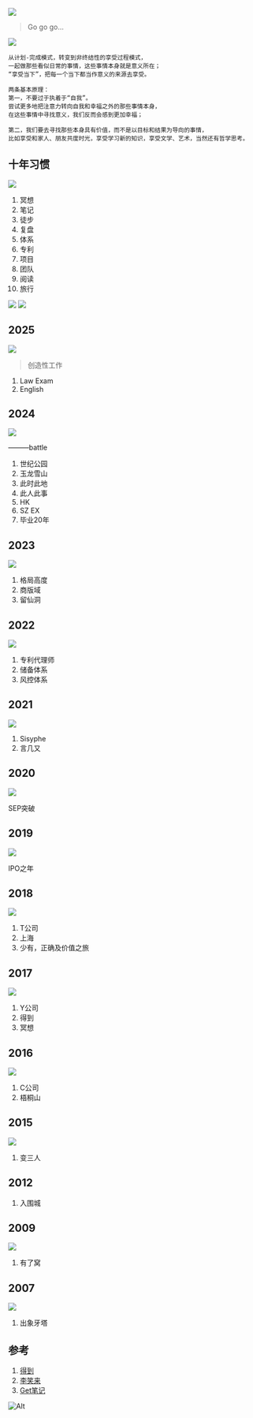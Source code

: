

![](https://github.com/user-attachments/assets/8987e9bc-a61b-41ac-91a7-c993ec312fa9)
> Go go go...

![](https://github.com/user-attachments/assets/afdd44e0-6fb1-4bc0-b2b1-cd903ef7a3a6)

```
从计划-完成模式，转变到非终结性的享受过程模式，
一起做那些看似日常的事情，这些事情本身就是意义所在；
“享受当下”，把每一个当下都当作意义的来源去享受。

两条基本原理：
第一，不要过于执着于“自我”。
尝试更多地把注意力转向自我和幸福之外的那些事情本身，
在这些事情中寻找意义，我们反而会感到更加幸福；

第二，我们要去寻找那些本身具有价值，而不是以目标和结果为导向的事情，
比如享受和家人、朋友共度时光，享受学习新的知识，享受文学、艺术，当然还有哲学思考。
```

## 十年习惯

![](https://github.com/user-attachments/assets/a156fb7b-9bd3-41f2-83bd-ec545f0076ae)

1. 冥想
2. 笔记
3. 徒步
4. 复盘
5. 体系
6. 专利
7. 项目
8. 团队
9. 阅读
10. 旅行

![](https://github.com/user-attachments/assets/78ceab85-b420-4e45-9144-c39549d3bce9)
![](https://github.com/user-attachments/assets/056fa538-3d53-4455-ad60-a1165186631a)


## 2025

![](https://github.com/user-attachments/assets/d5e21d89-9034-4afa-b727-275584d023a3)
> 创造性工作

1. Law Exam
2. English

## 2024

![](https://github.com/user-attachments/assets/810c7bd6-01c2-4231-9baf-ff71168f1b34)

———battle

1. 世纪公园
2. 玉龙雪山
3. 此时此地
4. 此人此事
5. HK
6. SZ EX
7. 毕业20年

## 2023

![](https://github.com/user-attachments/assets/1f0152ff-a0e6-4ac1-80bc-a1f8af87c665)

1. 格局高度
2. 商版域
3. 留仙洞

## 2022

![](https://github.com/user-attachments/assets/cb997feb-11b3-40f0-b7b7-dbae8d72185f)

1. 专利代理师
2. 储备体系
3. 风控体系

## 2021

![](https://github.com/user-attachments/assets/b20a5385-8365-43a2-96a6-1cc79efe9074)

1. Sisyphe
2. 言几又

## 2020

![](https://github.com/user-attachments/assets/89d2dbc9-cae2-44dd-833c-ea848e183d9d)

SEP突破

## 2019

![](https://github.com/user-attachments/assets/585d6c00-5afc-4fb3-bf62-62d29ad17e89)

IPO之年

## 2018

![](https://github.com/user-attachments/assets/e989650b-7a46-4f6a-a49d-4520341eb069)

1. T公司
2. 上海
3. 少有，正确及价值之旅

## 2017

![](https://github.com/user-attachments/assets/81013850-74ce-4f9a-b744-ad7824b2097b)

1. Y公司
2. 得到
3. 冥想

## 2016

![](https://github.com/user-attachments/assets/bc4697ef-ef24-4ed9-ac70-eea84cb2eff8)

1. C公司
2. 梧桐山

## 2015

![](https://github.com/user-attachments/assets/ffe49beb-816a-4491-a8a6-780d1c2bc312)

1. 变三人

## 2012

1. 入围城

## 2009

![](https://github.com/user-attachments/assets/e0dcbf71-72bc-41e2-9c6d-fdcadf4d8a72)

1. 有了窝

## 2007

![](https://github.com/user-attachments/assets/d17cce16-7883-4353-8693-f3cb24a693fc)

1. 出象牙塔

## 参考

1. [得到](https://www.dedao.cn/)
2. [李笑来](https://lixiaolai.com/#/)
3. [Get笔记](https://www.biji.com/)

![Alt](https://repobeats.axiom.co/api/embed/40880927eaccfed2016f6281480f99f913459f14.svg "Repobeats analytics image")

